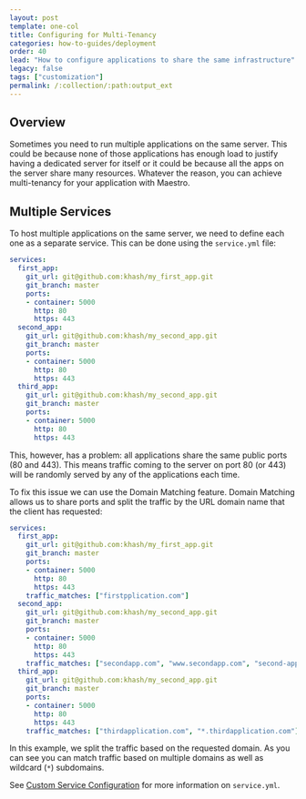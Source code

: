 ```yaml
---
layout: post
template: one-col
title: Configuring for Multi-Tenancy
categories: how-to-guides/deployment
order: 40
lead: "How to configure applications to share the same infrastructure"
legacy: false
tags: ["customization"]
permalink: /:collection/:path:output_ext
---
```


## Overview

Sometimes you need to run multiple applications on the same server. This could be because none of those applications has enough load to justify having a dedicated server for itself or it could be because all the apps on the server share many resources. Whatever the reason, you can achieve multi-tenancy for your application with Maestro.

## Multiple Services

To host multiple applications on the same server, we need to define each one as a separate service. This can be done using the `service.yml` file:

```yaml
services:
  first_app:
    git_url: git@github.com:khash/my_first_app.git
    git_branch: master
    ports:
    - container: 5000
      http: 80  
      https: 443
  second_app:
    git_url: git@github.com:khash/my_second_app.git
    git_branch: master
    ports:
    - container: 5000
      http: 80  
      https: 443
  third_app:
    git_url: git@github.com:khash/my_second_app.git
    git_branch: master
    ports:
    - container: 5000
      http: 80  
      https: 443
```

This, however, has a problem: all applications share the same public ports (80 and 443). This means traffic coming to the server on port 80 (or 443) will be randomly served by any of the applications each time.

To fix this issue we can use the Domain Matching feature. Domain Matching allows us to share ports and split the traffic by the URL domain name that the client has requested:

```yaml
services:
  first_app:
    git_url: git@github.com:khash/my_first_app.git
    git_branch: master
    ports:
    - container: 5000
      http: 80  
      https: 443
    traffic_matches: ["firstpplication.com"]
  second_app:
    git_url: git@github.com:khash/my_second_app.git
    git_branch: master
    ports:
    - container: 5000
      http: 80  
      https: 443
    traffic_matches: ["secondapp.com", "www.secondapp.com", "second-app.com", "www.second-app.com"]
  third_app:
    git_url: git@github.com:khash/my_second_app.git
    git_branch: master
    ports:
    - container: 5000
      http: 80  
      https: 443
    traffic_matches: ["thirdapplication.com", "*.thirdapplication.com"]
```

In this example, we split the traffic based on the requested domain. As you can see you can match traffic based on multiple domains as well as wildcard (`*`) subdomains.

See [Custom Service Configuration](/maestro/how-to-guides/build-and-config/docker-service-configuration.html) for more information on `service.yml`.

